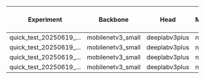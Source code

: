 | Experiment | Backbone | Head | Mechanisms | Best mIoU | Parameters (M) | Final Epoch | Batch Size | Learning Rate | Image Size | Final Train Loss | Final Val Loss |
|---|---|---|---|---|---|---|---|---|---|---|---|
| quick_test_20250619_... | mobilenetv3_small | deeplabv3plus | none | 0.0176 | 0.00 | 2 | 8 | 0.010000 | 256x256 | 3.3977 | 3.0806 |
| quick_test_20250619_... | mobilenetv3_small | deeplabv3plus | none | 0.0169 | 0.00 | 1 | 8 | 0.010000 | 256x256 | 4.0546 | 3.1848 |
| quick_test_20250619_... | mobilenetv3_small | deeplabv3plus | none | 0.0165 | 0.00 | 2 | 8 | 0.010000 | 256x256 | 3.3894 | 3.0864 |
| quick_test_20250619_... | mobilenetv3_small | deeplabv3plus | none | 0.0162 | 0.00 | 2 | 8 | 0.010000 | 256x256 | 3.3864 | 3.0784 |